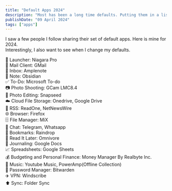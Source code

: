 ```yaml
---
title: "Default Apps 2024"
description: "Most has been a long time defaults. Putting them in a list shows how many apps we need even for basic tasks."
publishDate: "09 April 2024"
tags: ["apps"]
---
```


I saw a few people I follow sharing their set of default apps. Here is mine for 2024. <br>
Interestingly, I also want to see when I change my defaults. <br>

🚀 Launcher: Niagara Pro<br>
📨 Mail Client: GMail<br>
📝 Inbox: Amplenote<br>
📒 Note: Obsidian<br>
✅ To-Do: Microsoft To-do<br>
📷 Photo Shooting: GCam LMC8.4<br>
🎨 Photo Editing: Snapseed<br>
☁️ Cloud File Storage: Onedrive, Google Drive<br>
📖 RSS: ReadOne, NetNewsWire<br>
🌐 Browser: Firefox<br>
🗄️ File Manager: MiX<br>
💬 Chat: Telegram, Whatsapp<br>
🔖 Bookmarks: Raindrop<br>
📑 Read It Later: Omnivore<br>
📜 Journaling: Google Docs<br>
📈 Spreadsheets: Google Sheets<br>
💰 Budgeting and Personal Finance: Money Manager By Realbyte Inc.<br>
🎵 Music: Youtube Music, PowerAmp(Offline Collection)<br>
🔐 Password Manager: Bitwarden<br>
✈️ VPN: Windscribe<br>
⬆️ Sync: Folder Sync<br>
